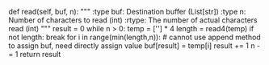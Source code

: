 def read(self, buf, n):
        """
        :type buf: Destination buffer (List[str])
        :type n: Number of characters to read (int)
        :rtype: The number of actual characters read (int)
        """
        result = 0
        while n > 0:
            temp = [''] * 4
            length = read4(temp)
            if not length:
                break
            for i in range(min(length,n)):
            # cannot use append method to assign buf, need directly assign value
                buf[result] = temp[i]
                result += 1
                n -= 1
        return result
